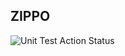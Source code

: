 ## ZIPPO

![Unit Test Action Status](https://github.com/shenxiang11/zippo/actions/workflows/go_unit_test.yml/badge.svg)
